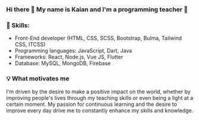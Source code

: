 ### Hi there 👋 My name is Kaian and I'm a programming teacher :rocket:

### :wrench: Skills:
- Front-End developer (HTML, CSS, SCSS, Bootstrap, Bulma, Tailwind CSS, ITCSS)
- Programming languages: JavaScript, Dart, Java
- Frameworks: React, Node.js, Vue JS, Flutter
- Database: MySQL, MongoDB, Firebase

### :bulb: What motivates me
I'm driven by the desire to make a positive impact on the world, whether by improving people's lives through my teaching skills or even being a light at a certain moment. My passion for continuous learning and the desire to improve every day drive me to constantly enhance my skills and knowledge.

